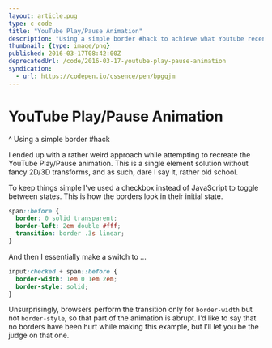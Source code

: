 ```yaml
---
layout: article.pug
type: c-code
title: "YouTube Play/Pause Animation"
description: "Using a simple border #hack to achieve what Youtube recently did. Kind of."
thumbnail: {type: image/png}
published: 2016-03-17T08:42:00Z
deprecatedUrl: /code/2016-03-17-youtube-play-pause-animation
syndication:
  - url: https://codepen.io/cssence/pen/bpgqjm
---
```


# YouTube Play/Pause Animation
^ Using a simple border #hack

I ended up with a rather weird approach while attempting to recreate the YouTube Play/Pause animation. This is a single element solution without fancy 2D/3D transforms, and as such, dare I say it, rather old school.

To keep things simple I’ve used a checkbox instead of JavaScript to toggle between states. This is how the borders look in their initial state.

```css
span::before {
  border: 0 solid transparent;
  border-left: 2em double #fff;
  transition: border .3s linear;
}
```

And then I essentially make a switch to …

```css
input:checked + span::before {
  border-width: 1em 0 1em 2em;
  border-style: solid;
}
```

Unsurprisingly, browsers perform the transition only for `border-width` but not `border-style`, so that part of the animation is abrupt. I’d like to say that no borders have been hurt while making this example, but I’ll let you be the judge on that one.
